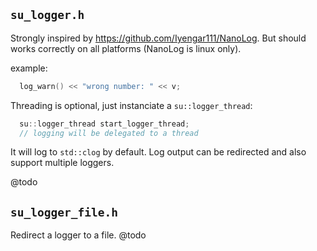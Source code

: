
## `su_logger.h`

Strongly inspired by https://github.com/Iyengar111/NanoLog. But should works
correctly on all platforms (NanoLog is linux only).

example:
```C++
  log_warn() << "wrong number: " << v;
```

Threading is optional, just instanciate a `su::logger_thread`:
```C++
  su::logger_thread start_logger_thread;
  // logging will be delegated to a thread
```

It will log to `std::clog` by default. Log output can be redirected and also
support multiple loggers.

@todo

## `su_logger_file.h`

Redirect a logger to a file.
@todo
